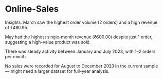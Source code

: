 # Online-Sales

Insights:
March saw the highest order volume (2 orders) and a high revenue of ₹460.95.

May had the highest single-month revenue (₹600.00) despite just 1 order, suggesting a high-value product was sold.

There was steady activity between January and July 2023, with 1–2 orders per month.

No sales were recorded for August to December 2023 in the current sample — might need a larger dataset for full-year analysis.
